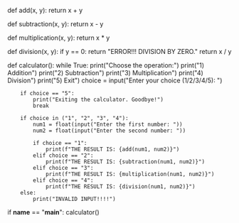 def add(x, y):
    return x + y

def subtraction(x, y):
    return x - y

def multiplication(x, y):
    return x * y

def division(x, y):
    if y == 0:
        return "ERROR!!! DIVISION BY ZERO."
    return x / y

def calculator():
    while True:
        print("Choose the operation:")
        print("1) Addition")
        print("2) Subtraction")
        print("3) Multiplication")
        print("4) Division")
        print("5) Exit")
        choice = input("Enter your choice (1/2/3/4/5): ")
        
        if choice == "5":
            print("Exiting the calculator. Goodbye!")
            break
        
        if choice in ("1", "2", "3", "4"):
            num1 = float(input("Enter the first number: "))
            num2 = float(input("Enter the second number: "))
        
            if choice == "1":
                print(f"THE RESULT IS: {add(num1, num2)}")
            elif choice == "2":
                print(f"THE RESULT IS: {subtraction(num1, num2)}")
            elif choice == "3":
                print(f"THE RESULT IS: {multiplication(num1, num2)}")
            elif choice == "4":
                print(f"THE RESULT IS: {division(num1, num2)}")
        else:
            print("INVALID INPUT!!!!")

if __name__ == "__main__":
    calculator()
